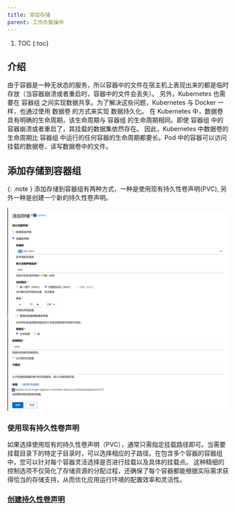 ```yaml
---
title: 添加存储
parent: 工作负载操作
---
```


1. TOC
{:toc}


## 介绍
由于容器是一种无状态的服务，所以容器中的文件在宿主机上表现出来的都是临时存放（当容器崩溃或者重启时，容器中的文件会丢失）。
另外，Kubernetes 也需要在 容器组 之间实现数据共享。为了解决这些问题，Kubernetes 与 Docker 一样，也通过使用 数据卷 的方式来实现 数据持久化。
在 Kubernetes 中，数据卷具有明确的生命周期，该生命周期与 容器组 的生命周期相同。即使 容器组 中的容器崩溃或者重启了，其挂载的数据集依然存在。
因此，Kubernetes 中数据卷的生命周期比 容器组 中运行的任何容器的生命周期都要长。Pod 中的容器可以访问挂载的数据卷、读写数据卷中的文件。


## 添加存储到容器组

{: .note }
添加存储到容器组有两种方式，一种是使用现有持久性卷声明(PVC), 另外一种是创建一个新的持久性卷声明。

![](imgs/add-storage.png)

### 使用现有持久性卷声明

如果选择使用现有的持久性卷声明（PVC），通常只需指定挂载路径即可。当需要挂载目录下的特定子目录时，可以选择相应的子路径。在包含多个容器的容器组中，您可以针对每个容器灵活选择是否进行挂载以及具体的挂载点。
这种精细的控制选项不仅简化了存储资源的分配过程，还确保了每个容器都能根据实际需求获得恰当的存储支持，从而优化应用运行环境的配置效率和灵活性。


### [创建持久性卷声明](../../storage#添加持久性卷声明)



